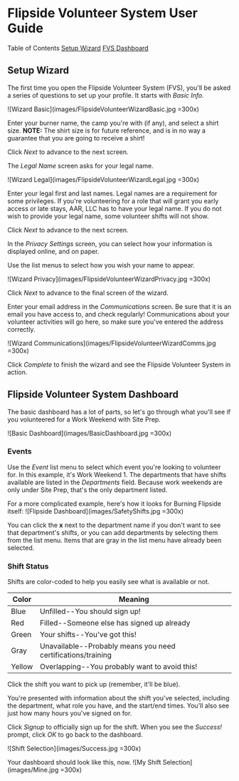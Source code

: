 # Flipside Volunteer System User Guide

Table of Contents
[Setup Wizard](#setup-wizard)
[FVS Dashboard](#flipside-volunteer-system-dashboard)

## Setup Wizard
The first time you open the Flipside Volunteer System (FVS), you'll be asked a series of questions to set up your profile. It starts with _Basic Info_.

![Wizard Basic](images/FlipsideVolunteerWizardBasic.jpg =300x)

Enter your burner name, the camp you're with (if any), and select a shirt size. 
**NOTE:** The shirt size is for future reference, and is in no way a guarantee that you are going to receive a shirt!

Click _Next_ to advance to the next screen.

The _Legal Name_ screen asks for your legal name. 

![Wizard Legal](images/FlipsideVolunteerWizardLegal.jpg =300x)

Enter your legal first and last names. Legal names are a requirement for some privileges. If you're volunteering for a role that will grant you early access or late stays, AAR, LLC has to have your legal name. If you do not wish to provide your legal name, some volunteer shifts will not show. 

Click _Next_ to advance to the next screen.

In the _Privacy Settings_ screen, you can select how your information is displayed online, and on paper. 

Use the list menus to select how you wish your name to appear. 

![Wizard Privacy](images/FlipsideVolunteerWizardPrivacy.jpg =300x)

Click _Next_ to advance to the final screen of the wizard.

Enter your email address in the _Communications_ screen. Be sure that it is an email you have access to, and check regularly! Communications about your volunteer activities will go here, so make sure you've entered the address correctly.

![Wizard Communications](images/FlipsideVolunteerWizardComms.jpg =300x)

Click _Complete_ to finish the wizard and see the Flipside Volunteer System in action.

## Flipside Volunteer System Dashboard
The basic dashboard has a lot of parts, so let's go through what you'll see if you volunteered for a Work Weekend with Site Prep.

![Basic Dashboard](images/BasicDashboard.jpg =300x)

### Events
Use the _Event_ list menu to select which event you're looking to volunteer for. In this example, it's Work Weekend 1.
The departments that have shifts available are listed in the _Departments_ field. Because work weekends are only under Site Prep, that's the only department listed. 

For a more complicated example, here's how it looks for Burning Flipside itself:
![Flipside Dashboard](images/SafetyShifts.jpg =300x)

You can click the **x** next to the department name if you don't want to see that department's shifts, or you can add departments by selecting them from the list menu. Items that are gray in the list menu have already been selected. 

### Shift Status
Shifts are color-coded to help you easily see what is available or not. 

|Color| Meaning|
|-----|--------|
| Blue|Unfilled--You should sign up!|
| Red|Filled--Someone else has signed up already|
| Green|Your shifts--You've got this!|
|Gray|Unavailable--Probably means you need certifications/training|
|Yellow| Overlapping--You probably want to avoid this!|

Click the shift you want to pick up (remember, it'll be blue). 

You're presented with information about the shift you've selected, including the department, what role you have, and the start/end times. You'll also see just how many hours you've signed on for.

Click _Signup_ to officially sign up for the shift. When you see the _Success!_ prompt, click _OK_ to go back to the dashboard.

![Shift Selection](images/Success.jpg =300x)

Your dashboard should look like this, now.
![My Shift Selection](images/Mine.jpg =300x)
